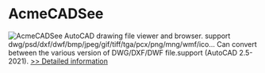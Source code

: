 # AcmeCADSee
![AcmeCADSee](https://mycommerce.akamaized.net/api/pimages/P168008/BIG/168008.GIF)
AutoCAD drawing file viewer and browser. support dwg/psd/dxf/dwf/bmp/jpeg/gif/tiff/tga/pcx/png/mng/wmf/ico... Can convert between the various version of DWG/DXF/DWF file.support (AutoCAD 2.5-2021).
[>> Detailed information](https://secure.shareit.com/shareit/product.html?productid=168008&affiliateid=200057808)